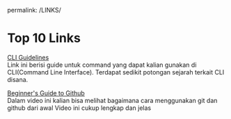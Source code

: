 permalink: /LINKS/

# Top 10 Links

[CLI Guidelines](https://clig.dev/#the-basics)</br>
Link ini berisi guide untuk command yang dapat kalian gunakan di CLI(Command Line Interface).
Terdapat sedikit potongan sejarah terkait CLI disana.

[Beginner's Guide to Github](https://www.youtube.com/watch?v=RGOj5yH7evk)</br>
Dalam video ini kalian bisa melihat bagaimana cara menggunakan git dan github dari awal
Video ini cukup lengkap dan jelas

